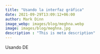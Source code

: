 ```yaml
---
title: "Usando la interfaz gráfica"
date: 2021-09-29T13:09:12+06:00
author: Mark Dinn
image_webp: images/blog/meghna.webp
image: images/blog/meghna.jpg
description : "This is meta description"
---
```


Usando DE
